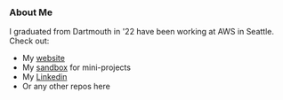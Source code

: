 ### About Me

I graduated from Dartmouth in '22 have been working at AWS in Seattle. Check out:
- My [website](nschneider.dev)
- My [sandbox](https://github.com/nathan-m-schneider-22/playground) for mini-projects
- My [Linkedin](https://www.linkedin.com/in/nathan-schneider22/)
- Or any other repos here  

